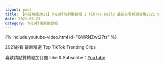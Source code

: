 ```yaml
---
layout: post
title: 【抖音熱搜2021】THE9抒情新歌首唱 1 TikTok Daily 最新必看精選合集2021 03 21
date: 2021-03-21
category: THE9抒情新歌首唱
---
```


{% include youtube-video.html id="GWRNZwt27ts" %}

2021必看 最新精選 Top TikTok Trending Clips

喜歡請點贊轉發加訂閱 Like & Subscribe：[YouTube](https://www.youtube.com/channel/UCAoR7VcanIPd04uEq_GIylA/videos)

